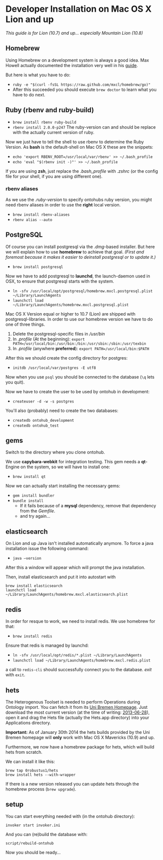 # Developer Installation on Mac OS X Lion and up

*This guide is for Lion (10.7) and up... especially Mountain Lion (10.8)*

## Homebrew

Using Homebrew on a development system is always a good idea.
Max Howell actually documented the installation very well
in his [guide](http://mxcl.github.io/homebrew/).

But here is what you have to do:

- `ruby -e "$(curl -fsSL https://raw.github.com/mxcl/homebrew/go)"`
- After this succeeded you should execute `brew doctor` to learn
  what you have to do next.

## Ruby (rbenv and ruby-build)

- `brew install rbenv ruby-build`
- `rbenv install 2.0.0-p247`
  The ruby-version can and should be replace with
  the actually current version of ruby.

Now we just have to tell the shell to use rbenv
to determine the Ruby Version. As **bash** is the
default-shell on Mac OS X these are the snippets:

- `echo 'export RBENV_ROOT=/usr/local/var/rbenv' >> ~/.bash_profile`
- `echo 'eval "$(rbenv init -)"' >> ~/.bash_profile`

If you are using **zsh**, just replace the *.bash_profile* with
*.zshrc* (or the config file for your shell, if you are using
different one).

### rbenv aliases

As we use the *.ruby-version* to specify ontohubs ruby version,
you might need rbenv aliases in order to use the **right**
local version.

- `brew install rbenv-aliases`
- `rbenv alias --auto`

## PostgreSQL

Of course you can install postgresql via the *.dmg*-based installer.
But here we will explain how to use **homebrew** to achieve that goal.
*(First and foremost because it makes it easier to deinstall postgresql
or to update it.)*

- `brew install postgresql`

Now we have to add postgresql to **launchd**, the launch-daemon used
in OSX, to ensure that postgresql starts with the system.

- `ln -sfv /usr/local/opt/postgresql/homebrew.mxcl.postgresql.plist  ~/Library/LaunchAgents`
- `launchctl load ~/Library/LaunchAgents/homebrew.mxcl.postgresql.plist`

Mac OS X Version equal or higher to 10.7 (Lion) are shipped
with postgresql-libraries. In order to use our homebrew
version we have to do one of three things.

1. Delete the postgresql-specific files in */usr/bin*
2. In *.profile* (At the beginning): `export PATH=/usr/local/bin:/usr/bin:/bin:/usr/sbin:/sbin:/usr/texbin`
3. In *.profile* (anywhere **preferred**): `export PATH=/usr/local/bin:$PATH`

After this we should create the config directory for postgres:

- `initdb /usr/local/var/postgres -E utf8`

Now when you use `psql` you should be connected to the
database (`\q` lets you quit).

Now we have to create the user to be used by ontohub in development:

- `createuser -d -w -s postgres`

You'll also (probably) need to create the two databases:

- `createdb ontohub_development`
- `createdb ontohub_test`

## gems

Switch to the directory where you clone ontohub.

We use **capybara-webkit** for integration testing. This gem needs a **qt**-Engine
on the system, so we will have to install one:

- `brew install qt`

Now we can actually start installing the necessary gems:

- `gem install bundler`
- `bundle install`
  - If it fails because of a **mysql** dependency, remove that dependency from the *Gemfile*.
  - and try again...

## elasticsearch

On Lion and up Java isn't installed automatically anymore.
To force a java installation issue the following command:

- `java –version`

After this a window will appear which will prompt the java installation.

Then, install elasticsearch and put it into autostart with
```
brew install elasticsearch
launchctl load ~/Library/LaunchAgents/homebrew.mxcl.elasticsearch.plist
```

## redis

In order for resque to work, we need to install redis.
We use homebrew for that:

- `brew install redis`

Ensure that redis is managed by launchd:

- `ln -sfv /usr/local/opt/redis/*.plist ~/Library/LaunchAgents`
- `launchctl load ~/Library/LaunchAgents/homebrew.mxcl.redis.plist`

a call to `redis-cli` should successfully connect you to the database.
*exit* with `exit`.

## hets

The Heterogenous Toolset is needed to perform Operations during Ontology import.
You can fetch it from its [Uni Bremen Homepage][hets_link]. Just download
the most current version (at the time of writing: [2013-06-28][hets_current_dmg]), open
it and drag the Hets file (actually the Hets.app directory) into your Applications directory.

**Important:** As of January 30th 2014 the hets builds provided by the Uni Bremen homepage
will **only** work with Mac OS X Mavericks (10.9) and up.

Furthermore, we now have a homebrew package for hets, which will build hets from scratch.

We can install it like this:

```
brew tap 0robustus1/hets
brew install hets --with-wrapper
```

If there is a new version released you can update hets through the homebrew process (`brew upgrade`).

## setup

You can start everything needed with (in the ontohub directory):
```
invoker start invoker.ini
```
And you can (re)build the database with:
```
script/rebuild-ontohub
```

Now you should be ready...

[hets_link]: http://www.informatik.uni-bremen.de/agbkb/forschung/formal_methods/CoFI/hets/intel-mac/dmgs/
[hets_current_dmg]: http://www.informatik.uni-bremen.de/agbkb/forschung/formal_methods/CoFI/hets/intel-mac/dmgs/Hets-2013-06-28.dmg
